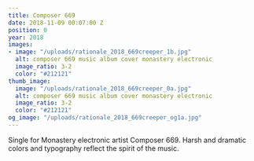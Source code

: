 ```yaml
---
title: Composer 669
date: 2018-11-09 00:07:00 Z
position: 0
year: 2018
images:
- image: "/uploads/rationale_2018_669creeper_1b.jpg"
  alt: composer 669 music album cover monastery electronic
  image_ratio: 3-2
  color: "#212121"
thumb_image:
  image: "/uploads/rationale_2018_669creeper_0a.jpg"
  alt: composer 669 music album cover monastery electronic
  image_ratio: 3-2
  color: "#212121"
og_image: "/uploads/rationale_2018_669creeper_og1a.jpg"
---
```


Single for Monastery electronic artist Composer 669. Harsh and dramatic colors and typography reflect the spirit of the music.